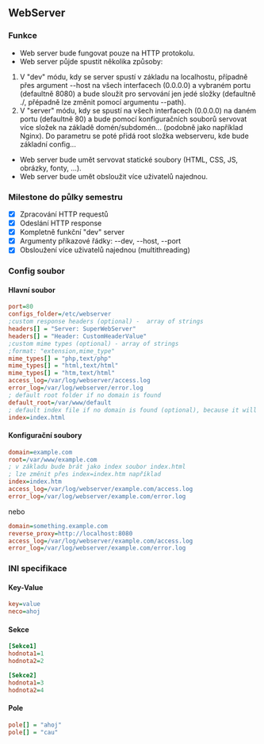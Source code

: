 ## WebServer

### Funkce
- Web server bude fungovat pouze na HTTP protokolu.
- Web server půjde spustit několika způsoby:
 1. V "dev" módu, kdy se server spustí v základu na localhostu, případně přes argument --host na všech interfacech (0.0.0.0) a vybraném portu (defaultně 8080) a bude sloužit pro servování jen jedé složky (defaultně ./, přépadně lze změnit pomocí argumentu --path).
 2. V "server" módu, kdy se spustí na všech interfacech (0.0.0.0) na daném portu (defaultně 80) a bude pomocí konfiguračních souborů servovat více složek na základě domén/subdomén... (podobně jako například Nginx). Do parametru se poté přidá root složka webserveru, kde bude základní config...
- Web server bude umět servovat statické soubory (HTML, CSS, JS, obrázky, fonty, ...).
- Web server bude umět obsloužit více uživatelů najednou.

### Milestone do půlky semestru
- [x] Zpracování HTTP requestů
- [x] Odeslání HTTP response
- [x] Kompletně funkční "dev" server 
- [x] Argumenty příkazové řádky: --dev, --host, --port
- [x] Obsloužení více uživatelů najednou (multithreading)

### Config soubor
#### Hlavní soubor
```INI
port=80
configs_folder=/etc/webserver
;custom response headers (optional) -  array of strings
headers[] = "Server: SuperWebServer"
headers[] = "Header: CustomHeaderValue"
;custom mime types (optional) - array of strings
;format: "extension,mime_type"
mime_types[] = "php,text/php"
mime_types[] = "html,text/html"
mime_types[] = "htm,text/html"
access_log=/var/log/webserver/access.log
error_log=/var/log/webserver/error.log
; default root folder if no domain is found
default_root=/var/www/default
; default index file if no domain is found (optional), because it will use index.html by default
index=index.html
```

#### Konfigurační soubory
```INI
domain=example.com
root=/var/www/example.com
; v základu bude brát jako index soubor index.html
; lze změnit přes index=index.htm například
index=index.htm
access_log=/var/log/webserver/example.com/access.log
error_log=/var/log/webserver/example.com/error.log
```

nebo

```INI
domain=something.example.com
reverse_proxy=http://localhost:8080
access_log=/var/log/webserver/example.com/access.log
error_log=/var/log/webserver/example.com/error.log
```


### INI specifikace
#### Key-Value
```INI
key=value
neco=ahoj
```
#### Sekce
```INI
[Sekce1]
hodnota1=1
hodnota2=2

[Sekce2]
hodnota1=3
hodnota2=4
```

#### Pole
```INI
pole[] = "ahoj"
pole[] = "cau"
```

